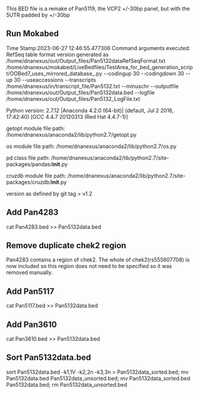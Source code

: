 This BED file is a remake of Pan5119, the VCP2 +/-30bp panel, but with the 5UTR padded by +/-30bp

## Run Mokabed
Time Stamp:2023-06-27 12:46:55.477306
Command arguments executed:
RefSeq table format version generated as /home/dnanexus/out/Output_files/Pan5132dataRefSeqFormat.txt
/home/dnanexus/mokabed/LiveBedfiles/TestArea_for_bed_generation_script/OOBed7_uses_mirrored_database_.py --codingup 30 --codingdown 30 --up 30 --useaccessions --transcripts /home/dnanexus/in/transcript_file/Pan5132.txt --minuschr --outputfile /home/dnanexus/out/Output_files/Pan5132data.bed --logfile /home/dnanexus/out/Output_files/Pan5132_LogFile.txt 

 Python version: 2.7.12 |Anaconda 4.2.0 (64-bit)| (default, Jul  2 2016, 17:42:40) 
[GCC 4.4.7 20120313 (Red Hat 4.4.7-1)]

 getopt module file path: /home/dnanexus/anaconda2/lib/python2.7/getopt.py

 os module file path: /home/dnanexus/anaconda2/lib/python2.7/os.py

 pd class file path: /home/dnanexus/anaconda2/lib/python2.7/site-packages/pandas/__init__.py

 cruzdb module file path: /home/dnanexus/anaconda2/lib/python2.7/site-packages/cruzdb/__init__.py

version as defined by git tag = v1.2

## Add Pan4283
cat Pan4283.bed >> Pan5132data.bed

## Remove duplicate chek2 region
Pan4283 contains a region of chek2. The whole of chek2(rs555607708) is now included so this region does not need to be specified so it was removed manually.

## Add Pan5117
cat Pan5117.bed >> Pan5132data.bed

## Add Pan3610
cat Pan3610.bed >> Pan5132data.bed

## Sort Pan5132data.bed
sort Pan5132data.bed -k1,1V -k2,2n -k3,3n > Pan5132data_sorted.bed; mv Pan5132data.bed Pan5132data_unsorted.bed; mv Pan5132data_sorted.bed Pan5132data.bed; rm Pan5132data_unsorted.bed 
